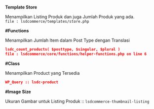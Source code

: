 **Template Store**

Menampilkan Listing Produk dan juga Jumlah Produk yang ada.\
`file : lsdcommerce/templates/store.php`

**#Functions**

Menampilkan Jumlah Item dalam Post Type dengan Translasi
```json
lsdc_count_products( $posttype, $singular, $plural )
file : lsdcommerce/core/functions/helper-functions.php on line 6
```

**#Class**

Menampilkan Product yang Tersedia
```json
WP_Query :: lsdc-product
```

**#Image Size**

Ukuran Gambar untuk Listing Produk :: `lsdcommerce-thumbnail-listing`


